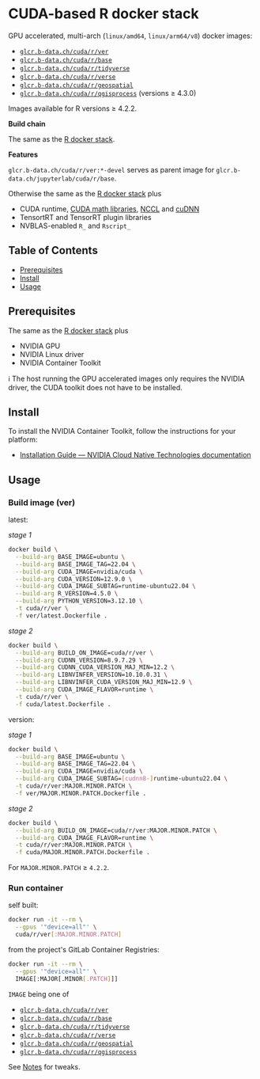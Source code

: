 # CUDA-based R docker stack

GPU accelerated, multi-arch (`linux/amd64`, `linux/arm64/v8`) docker images:

* [`glcr.b-data.ch/cuda/r/ver`](https://gitlab.b-data.ch/cuda/r/ver/container_registry)
* [`glcr.b-data.ch/cuda/r/base`](https://gitlab.b-data.ch/cuda/r/base/container_registry)
* [`glcr.b-data.ch/cuda/r/tidyverse`](https://gitlab.b-data.ch/cuda/r/tidyverse/container_registry)
* [`glcr.b-data.ch/cuda/r/verse`](https://gitlab.b-data.ch/cuda/r/verse/container_registry)
* [`glcr.b-data.ch/cuda/r/geospatial`](https://gitlab.b-data.ch/cuda/r/geospatial/container_registry)
* [`glcr.b-data.ch/cuda/r/qgisprocess`](https://gitlab.b-data.ch/cuda/r/qgisprocess/container_registry)
  (versions ≥ 4.3.0)

Images available for R versions ≥ 4.2.2.

**Build chain**

The same as the [R docker stack](README.md#r-docker-stack).

**Features**

`glcr.b-data.ch/cuda/r/ver:*-devel` serves as parent image for
`glcr.b-data.ch/jupyterlab/cuda/r/base`.

Otherwise the same as the [R docker stack](README.md#r-docker-stack) plus

* CUDA runtime,
  [CUDA math libraries](https://developer.nvidia.com/gpu-accelerated-libraries),
  [NCCL](https://developer.nvidia.com/nccl) and
  [cuDNN](https://developer.nvidia.com/cudnn)
* TensortRT and TensorRT plugin libraries
* NVBLAS-enabled `R_` and `Rscript_`

## Table of Contents

* [Prerequisites](#prerequisites)
* [Install](#install)
* [Usage](#usage)

## Prerequisites

The same as the [R docker stack](README.md#prerequisites) plus

* NVIDIA GPU
* NVIDIA Linux driver
* NVIDIA Container Toolkit

:information_source: The host running the GPU accelerated images only requires
the NVIDIA driver, the CUDA toolkit does not have to be installed.

## Install

To install the NVIDIA Container Toolkit, follow the instructions for your
platform:

* [Installation Guide &mdash; NVIDIA Cloud Native Technologies documentation](https://docs.nvidia.com/datacenter/cloud-native/container-toolkit/install-guide.html#supported-platforms)

## Usage

### Build image (ver)

latest:

*stage 1*

```bash
docker build \
  --build-arg BASE_IMAGE=ubuntu \
  --build-arg BASE_IMAGE_TAG=22.04 \
  --build-arg CUDA_IMAGE=nvidia/cuda \
  --build-arg CUDA_VERSION=12.9.0 \
  --build-arg CUDA_IMAGE_SUBTAG=runtime-ubuntu22.04 \
  --build-arg R_VERSION=4.5.0 \
  --build-arg PYTHON_VERSION=3.12.10 \
  -t cuda/r/ver \
  -f ver/latest.Dockerfile .
```

*stage 2*

```bash
docker build \
  --build-arg BUILD_ON_IMAGE=cuda/r/ver \
  --build-arg CUDNN_VERSION=8.9.7.29 \
  --build-arg CUDNN_CUDA_VERSION_MAJ_MIN=12.2 \
  --build-arg LIBNVINFER_VERSION=10.10.0.31 \
  --build-arg LIBNVINFER_CUDA_VERSION_MAJ_MIN=12.9 \
  --build-arg CUDA_IMAGE_FLAVOR=runtime \
  -t cuda/r/ver \
  -f cuda/latest.Dockerfile .
```

version:

*stage 1*

```bash
docker build \
  --build-arg BASE_IMAGE=ubuntu \
  --build-arg BASE_IMAGE_TAG=22.04 \
  --build-arg CUDA_IMAGE=nvidia/cuda \
  --build-arg CUDA_IMAGE_SUBTAG=[cudnn8-]runtime-ubuntu22.04 \
  -t cuda/r/ver:MAJOR.MINOR.PATCH \
  -f ver/MAJOR.MINOR.PATCH.Dockerfile .
```

*stage 2*

```bash
docker build \
  --build-arg BUILD_ON_IMAGE=cuda/r/ver:MAJOR.MINOR.PATCH \
  --build-arg CUDA_IMAGE_FLAVOR=runtime \
  -t cuda/r/ver:MAJOR.MINOR.PATCH \
  -f cuda/MAJOR.MINOR.PATCH.Dockerfile .
```

For `MAJOR.MINOR.PATCH` ≥ `4.2.2`.

### Run container

self built:

```bash
docker run -it --rm \
  --gpus '"device=all"' \
  cuda/r/ver[:MAJOR.MINOR.PATCH]
```

from the project's GitLab Container Registries:

```bash
docker run -it --rm \
  --gpus '"device=all"' \
  IMAGE[:MAJOR[.MINOR[.PATCH]]]
```

`IMAGE` being one of

* [`glcr.b-data.ch/cuda/r/ver`](https://gitlab.b-data.ch/cuda/r/ver/container_registry)
* [`glcr.b-data.ch/cuda/r/base`](https://gitlab.b-data.ch/cuda/r/base/container_registry)
* [`glcr.b-data.ch/cuda/r/tidyverse`](https://gitlab.b-data.ch/cuda/r/tidyverse/container_registry)
* [`glcr.b-data.ch/cuda/r/verse`](https://gitlab.b-data.ch/cuda/r/verse/container_registry)
* [`glcr.b-data.ch/cuda/r/geospatial`](https://gitlab.b-data.ch/cuda/r/geospatial/container_registry)
* [`glcr.b-data.ch/cuda/r/qgisprocess`](https://gitlab.b-data.ch/cuda/r/qgisprocess/container_registry)

See [Notes](NOTES.md) for tweaks.
